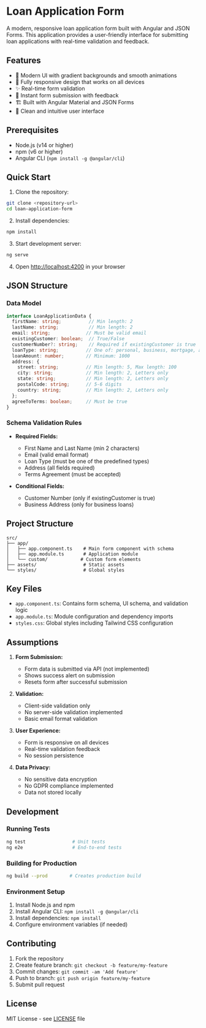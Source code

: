 # Loan Application Form

A modern, responsive loan application form built with Angular and JSON Forms. This application provides a user-friendly interface for submitting loan applications with real-time validation and feedback.

## Features

- 🎨 Modern UI with gradient backgrounds and smooth animations
- 📱 Fully responsive design that works on all devices
- ✨ Real-time form validation
- 🔄 Instant form submission with feedback
- 🏗️ Built with Angular Material and JSON Forms
- 🎯 Clean and intuitive user interface

## Prerequisites

- Node.js (v14 or higher)
- npm (v6 or higher)
- Angular CLI (`npm install -g @angular/cli`)

## Quick Start

1. Clone the repository:
```bash
git clone <repository-url>
cd loan-application-form
```

2. Install dependencies:
```bash
npm install
```

3. Start development server:
```bash
ng serve
```

4. Open [http://localhost:4200](http://localhost:4200) in your browser

## JSON Structure

### Data Model
```typescript
interface LoanApplicationData {
  firstName: string;          // Min length: 2
  lastName: string;           // Min length: 2
  email: string;             // Must be valid email
  existingCustomer: boolean;  // True/False
  customerNumber?: string;    // Required if existingCustomer is true
  loanType: string;          // One of: personal, business, mortgage, auto
  loanAmount: number;        // Minimum: 1000
  address: {
    street: string;          // Min length: 5, Max length: 100
    city: string;            // Min length: 2, Letters only
    state: string;           // Min length: 2, Letters only
    postalCode: string;      // 5-6 digits
    country: string;         // Min length: 2, Letters only
  };
  agreeToTerms: boolean;     // Must be true
}
```

### Schema Validation Rules

- **Required Fields:**
  - First Name and Last Name (min 2 characters)
  - Email (valid email format)
  - Loan Type (must be one of the predefined types)
  - Address (all fields required)
  - Terms Agreement (must be accepted)

- **Conditional Fields:**
  - Customer Number (only if existingCustomer is true)
  - Business Address (only for business loans)

## Project Structure

```
src/
├── app/
│   ├── app.component.ts    # Main form component with schema
│   ├── app.module.ts       # Application module
│   └── custom/            # Custom form elements
├── assets/                 # Static assets
└── styles/                 # Global styles
```

## Key Files

- `app.component.ts`: Contains form schema, UI schema, and validation logic
- `app.module.ts`: Module configuration and dependency imports
- `styles.css`: Global styles including Tailwind CSS configuration

## Assumptions

1. **Form Submission:**
   - Form data is submitted via API (not implemented)
   - Shows success alert on submission
   - Resets form after successful submission

2. **Validation:**
   - Client-side validation only
   - No server-side validation implemented
   - Basic email format validation

3. **User Experience:**
   - Form is responsive on all devices
   - Real-time validation feedback
   - No session persistence

4. **Data Privacy:**
   - No sensitive data encryption
   - No GDPR compliance implemented
   - Data not stored locally

## Development

### Running Tests
```bash
ng test                 # Unit tests
ng e2e                  # End-to-end tests
```

### Building for Production
```bash
ng build --prod        # Creates production build
```

### Environment Setup
1. Install Node.js and npm
2. Install Angular CLI: `npm install -g @angular/cli`
3. Install dependencies: `npm install`
4. Configure environment variables (if needed)

## Contributing

1. Fork the repository
2. Create feature branch: `git checkout -b feature/my-feature`
3. Commit changes: `git commit -am 'Add feature'`
4. Push to branch: `git push origin feature/my-feature`
5. Submit pull request

## License

MIT License - see [LICENSE](LICENSE) file
